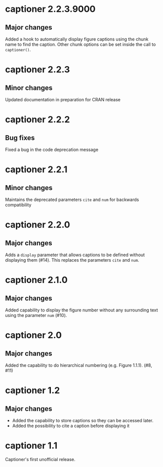 # captioner 2.2.3.9000

## Major changes

Added a hook to automatically display figure captions using the chunk name
to find the caption.  Other chunk options can be set inside the call to
`captioner()`.

# captioner 2.2.3

## Minor changes

Updated documentation in preparation for CRAN release

# captioner 2.2.2

## Bug fixes

Fixed a bug in the code deprecation message

# captioner 2.2.1

## Minor changes

Maintains the deprecated parameters `cite` and `num` for backwards compatibility

# captioner 2.2.0

## Major changes

Adds a `display` parameter that allows captions to be defined without displaying them (#14).  This replaces the parameters `cite` and `num`.

# captioner 2.1.0

## Major changes

Added capability to display the figure number without any surrounding text using the parameter `num` (#10).

# captioner 2.0

## Major changes

Added the capability to do hierarchical numbering (e.g. Figure 1.1.1). (#8, #11)

# captioner 1.2

## Major changes

* Added the capability to store captions so they can be accessed later.
* Added the possibility to cite a caption before displaying it

# captioner 1.1

Captioner's first unofficial release.